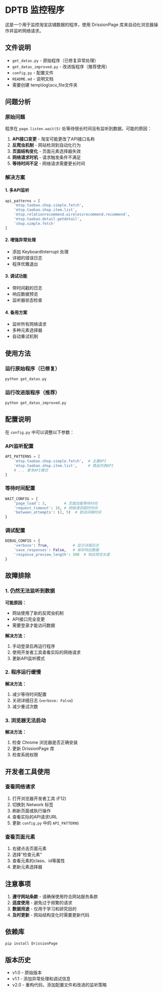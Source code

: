 # DPTB 监控程序

这是一个用于监控淘宝店铺数据的程序，使用 DrissionPage 库来自动化浏览器操作并监听网络请求。

## 文件说明

- `get_datas.py` - 原始程序（已修复异常处理）
- `get_datas_improved.py` - 改进版程序（推荐使用）
- `config.py` - 配置文件
- `README.md` - 说明文档
- 需要创建 temp\log\scv_file文件夹

## 问题分析

### 原始问题
程序在 `page.listen.wait(5)` 处等待很长时间没有监听到数据，可能的原因：

1. **API接口变更** - 淘宝可能更改了API接口名称
2. **反爬虫机制** - 网站检测到自动化行为
3. **页面结构变化** - 页面元素选择器失效
4. **网络请求时机** - 请求触发条件不满足
5. **等待时间不足** - 网络请求需要更长时间

### 解决方案

#### 1. 多API监听
```python
api_patterns = [
    'mtop.taobao.shop.simple.fetch',
    'mtop.taobao.shop.item.list',
    'mtop.relationrecommend.wirelessrecommend.recommend',
    'mtop.taobao.detail.getdetail',
    'shop.simple.fetch'
]
```

#### 2. 增强异常处理
- 添加 KeyboardInterrupt 处理
- 详细的错误日志
- 程序优雅退出

#### 3. 调试功能
- 带时间戳的日志
- 响应数据预览
- 监听器状态检查

#### 4. 备用方案
- 监听所有网络请求
- 多种元素选择器
- 自动重试机制

## 使用方法

### 运行原始程序（已修复）
```bash
python get_datas.py
```

### 运行改进版程序（推荐）
```bash
python get_datas_improved.py
```

## 配置说明

在 `config.py` 中可以调整以下参数：

### API监听配置
```python
API_PATTERNS = [
    'mtop.taobao.shop.simple.fetch',  # 主要API
    'mtop.taobao.shop.item.list',     # 商品列表API
    # ... 更多API模式
]
```

### 等待时间配置
```python
WAIT_CONFIG = {
    'page_load': 3,        # 页面加载等待时间
    'request_timeout': 10, # 网络请求超时时间
    'between_attempts': (2, 5)  # 尝试间隔时间
}
```

### 调试配置
```python
DEBUG_CONFIG = {
    'verbose': True,           # 显示详细日志
    'save_responses': False,   # 保存响应数据
    'response_preview_length': 500  # 响应预览长度
}
```

## 故障排除

### 1. 仍然无法监听到数据

**可能原因：**
- 网站使用了新的反爬虫机制
- API接口完全变更
- 需要登录才能访问数据

**解决方法：**
1. 手动登录后再运行程序
2. 使用开发者工具查看实际的网络请求
3. 更新API监听模式

### 2. 程序运行缓慢

**解决方法：**
1. 减少等待时间配置
2. 关闭详细日志 (`verbose: False`)
3. 减少重试次数

### 3. 浏览器无法启动

**解决方法：**
1. 检查 Chrome 浏览器是否正确安装
2. 更新 DrissionPage 库
3. 检查系统权限

## 开发者工具使用

### 查看网络请求
1. 打开浏览器开发者工具 (F12)
2. 切换到 Network 标签
3. 刷新页面或执行操作
4. 查看实际的API请求URL
5. 更新 `config.py` 中的 `API_PATTERNS`

### 查看页面元素
1. 右键点击页面元素
2. 选择"检查元素"
3. 查看元素的class、id等属性
4. 更新元素选择器

## 注意事项

1. **遵守网站条款** - 请确保使用符合网站服务条款
2. **适度使用** - 避免过于频繁的请求
3. **数据用途** - 仅用于学习和研究目的
4. **及时更新** - 网站结构变化时需要更新代码

## 依赖库

```bash
pip install DrissionPage
```

## 版本历史

- v1.0 - 原始版本
- v1.1 - 添加异常处理和调试信息
- v2.0 - 重构代码，添加配置文件和改进的监听策略
